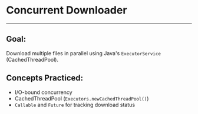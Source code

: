 # Concurrent Downloader

---

## Goal:

Download multiple files in parallel using Java's `ExecutorService` (CachedThreadPool).

## Concepts Practiced:

- I/O-bound concurrency
- CachedThreadPool (`Executors.newCachedThreadPool()`)
- `Callable` and `Future` for tracking download status